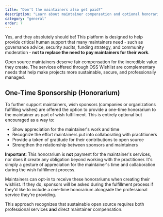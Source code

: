 ```yaml
---
title: "Don't the maintainers also get paid?"
description: "Learn about maintainer compensation and optional honorariums through OSS Wishlist"
category: "general"
order: 7
---
```


Yes, and they absolutely should be! This platform is designed to help provide critical human support that many maintainers need - such as governance advice, security audits, funding strategy, and community moderation - **not to replace the need to pay maintainers for their work**.

Open source maintainers deserve fair compensation for the incredible value they create. The services offered through OSS Wishlist are complementary needs that help make projects more sustainable, secure, and professionally managed.

## One-Time Sponsorship (Honorarium)

To further support maintainers, wish sponsors (companies or organizations fulfilling wishes) are offered the option to provide a one-time honorarium to the maintainer as part of wish fulfillment. This is entirely optional but encouraged as a way to:

- Show appreciation for the maintainer's work and time
- Recognize the effort maintainers put into collaborating with practitioners
- Provide a token of gratitude for their contributions to open source
- Strengthen the relationship between sponsors and maintainers

**Important**: This honorarium is **not** payment for the maintainer's services, nor does it create any obligation beyond working with the practitioner. It's simply a gesture of appreciation for the maintainer's time and collaboration during the wish fulfillment process.

Maintainers can opt-in to receive these honorariums when creating their wishlist. If they do, sponsors will be asked during the fulfillment process if they'd like to include a one-time honorarium alongside the professional service they're providing.

This approach recognizes that sustainable open source requires both professional services **and** direct maintainer compensation.
